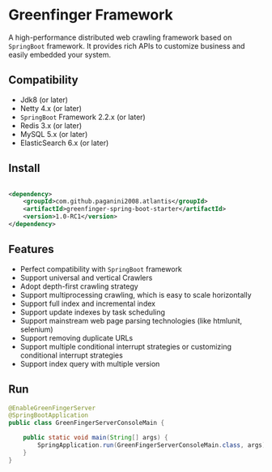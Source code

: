 # Greenfinger Framework
A high-performance distributed web crawling framework based on <code>SpringBoot</code> framework. It provides rich APIs to customize business and easily embedded your system. 

## Compatibility

* Jdk8 (or later)
* Netty 4.x (or later)
* <code>SpringBoot</code> Framework 2.2.x (or later)
* Redis 3.x (or later)
* MySQL 5.x (or later)
* ElasticSearch 6.x (or later)

## Install

``` xml

<dependency>
    <groupId>com.github.paganini2008.atlantis</groupId>
    <artifactId>greenfinger-spring-boot-starter</artifactId>
    <version>1.0-RC1</version>
</dependency>

```

## Features

* Perfect compatibility with <code>SpringBoot</code> framework
* Support universal and vertical Crawlers
* Adopt depth-first crawling strategy
* Support multiprocessing crawling, which is easy to scale horizontally
* Support full index and incremental index
* Support update indexes by task scheduling
* Support mainstream web page parsing technologies (like htmlunit, selenium)
* Support removing duplicate URLs
* Support multiple conditional interrupt strategies or customizing conditional interrupt strategies
* Support index query with multiple version 


## Run
``` java
@EnableGreenFingerServer
@SpringBootApplication
public class GreenFingerServerConsoleMain {

	public static void main(String[] args) {
		SpringApplication.run(GreenFingerServerConsoleMain.class, args);
	}
}
```
